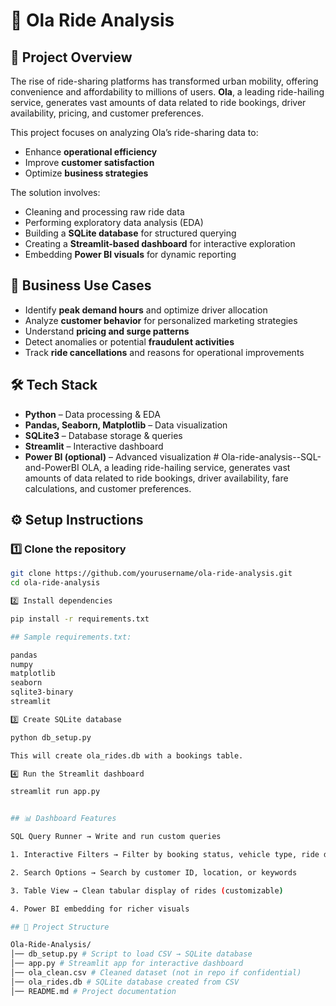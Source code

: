# 🚖 Ola Ride Analysis  

## 📌 Project Overview  
The rise of ride-sharing platforms has transformed urban mobility, offering convenience and affordability to millions of users. **Ola**, a leading ride-hailing service, generates vast amounts of data related to ride bookings, driver availability, pricing, and customer preferences.  

This project focuses on analyzing Ola’s ride-sharing data to:  
- Enhance **operational efficiency**  
- Improve **customer satisfaction**  
- Optimize **business strategies**  

The solution involves:  
- Cleaning and processing raw ride data  
- Performing exploratory data analysis (EDA)  
- Building a **SQLite database** for structured querying  
- Creating a **Streamlit-based dashboard** for interactive exploration  
- Embedding **Power BI visuals** for dynamic reporting  

## 🎯 Business Use Cases  
- Identify **peak demand hours** and optimize driver allocation  
- Analyze **customer behavior** for personalized marketing strategies  
- Understand **pricing and surge patterns**  
- Detect anomalies or potential **fraudulent activities**  
- Track **ride cancellations** and reasons for operational improvements  

## 🛠️ Tech Stack  
- **Python** – Data processing & EDA  
- **Pandas, Seaborn, Matplotlib** – Data visualization  
- **SQLite3** – Database storage & queries  
- **Streamlit** – Interactive dashboard  
- **Power BI (optional)** – Advanced visualization  # Ola-ride-analysis--SQL-and-PowerBI
 OLA, a leading ride-hailing service, generates vast amounts of data related to ride bookings, driver availability, fare calculations, and customer preferences.


## ⚙️ Setup Instructions  

### 1️⃣ Clone the repository  

```bash
git clone https://github.com/yourusername/ola-ride-analysis.git
cd ola-ride-analysis

2️⃣ Install dependencies

pip install -r requirements.txt

## Sample requirements.txt:

pandas
numpy
matplotlib
seaborn
sqlite3-binary
streamlit

3️⃣ Create SQLite database

python db_setup.py

This will create ola_rides.db with a bookings table.

4️⃣ Run the Streamlit dashboard

streamlit run app.py


## 📊 Dashboard Features

SQL Query Runner → Write and run custom queries

1. Interactive Filters → Filter by booking status, vehicle type, ride distance, booking value, ratings, etc.

2. Search Options → Search by customer ID, location, or keywords

3. Table View → Clean tabular display of rides (customizable)

4. Power BI embedding for richer visuals

## 📂 Project Structure  

Ola-Ride-Analysis/
│── db_setup.py # Script to load CSV → SQLite database
│── app.py # Streamlit app for interactive dashboard
│── ola_clean.csv # Cleaned dataset (not in repo if confidential)
│── ola_rides.db # SQLite database created from CSV
│── README.md # Project documentation
